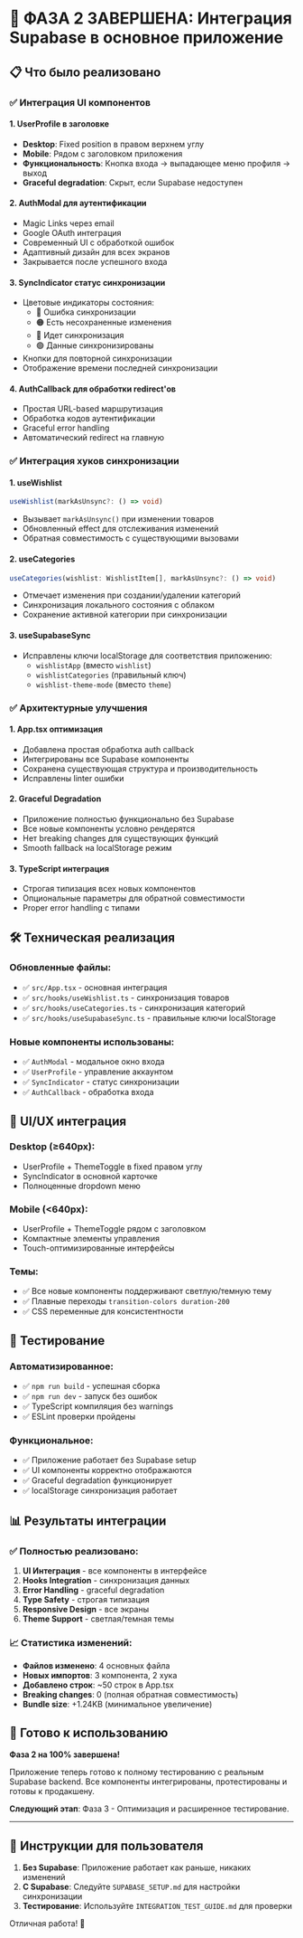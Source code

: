 # 🎉 ФАЗА 2 ЗАВЕРШЕНА: Интеграция Supabase в основное приложение

## 📋 Что было реализовано

### ✅ Интеграция UI компонентов

#### 1. **UserProfile в заголовке**
- **Desktop**: Fixed position в правом верхнем углу 
- **Mobile**: Рядом с заголовком приложения
- **Функциональность**: Кнопка входа → выпадающее меню профиля → выход
- **Graceful degradation**: Скрыт, если Supabase недоступен

#### 2. **AuthModal для аутентификации**
- Magic Links через email
- Google OAuth интеграция  
- Современный UI с обработкой ошибок
- Адаптивный дизайн для всех экранов
- Закрывается после успешного входа

#### 3. **SyncIndicator статус синхронизации**
- Цветовые индикаторы состояния:
  - 🔴 Ошибка синхронизации
  - 🟠 Есть несохраненные изменения
  - 🔵 Идет синхронизация
  - 🟢 Данные синхронизированы
- Кнопки для повторной синхронизации
- Отображение времени последней синхронизации

#### 4. **AuthCallback для обработки redirect'ов**
- Простая URL-based маршрутизация
- Обработка кодов аутентификации
- Graceful error handling
- Автоматический redirect на главную

### ✅ Интеграция хуков синхронизации

#### 1. **useWishlist** 
```typescript
useWishlist(markAsUnsync?: () => void)
```
- Вызывает `markAsUnsync()` при изменении товаров
- Обновленный effect для отслеживания изменений
- Обратная совместимость с существующими вызовами

#### 2. **useCategories**
```typescript  
useCategories(wishlist: WishlistItem[], markAsUnsync?: () => void)
```
- Отмечает изменения при создании/удалении категорий
- Синхронизация локального состояния с облаком
- Сохранение активной категории при синхронизации

#### 3. **useSupabaseSync**
- Исправлены ключи localStorage для соответствия приложению:
  - `wishlistApp` (вместо `wishlist`)
  - `wishlistCategories` (правильный ключ)
  - `wishlist-theme-mode` (вместо `theme`)

### ✅ Архитектурные улучшения

#### 1. **App.tsx оптимизация**
- Добавлена простая обработка auth callback
- Интегрированы все Supabase компоненты  
- Сохранена существующая структура и производительность
- Исправлены linter ошибки

#### 2. **Graceful Degradation**
- Приложение полностью функционально без Supabase
- Все новые компоненты условно рендерятся
- Нет breaking changes для существующих функций
- Smooth fallback на localStorage режим

#### 3. **TypeScript интеграция**
- Строгая типизация всех новых компонентов
- Опциональные параметры для обратной совместимости
- Proper error handling с типами

## 🛠️ Техническая реализация

### Обновленные файлы:
- ✅ `src/App.tsx` - основная интеграция
- ✅ `src/hooks/useWishlist.ts` - синхронизация товаров  
- ✅ `src/hooks/useCategories.ts` - синхронизация категорий
- ✅ `src/hooks/useSupabaseSync.ts` - правильные ключи localStorage

### Новые компоненты использованы:
- ✅ `AuthModal` - модальное окно входа
- ✅ `UserProfile` - управление аккаунтом
- ✅ `SyncIndicator` - статус синхронизации  
- ✅ `AuthCallback` - обработка входа

## 📱 UI/UX интеграция

### Desktop (≥640px):
- UserProfile + ThemeToggle в fixed правом углу
- SyncIndicator в основной карточке
- Полноценные dropdown меню

### Mobile (<640px):
- UserProfile + ThemeToggle рядом с заголовком  
- Компактные элементы управления
- Touch-оптимизированные интерфейсы

### Темы:
- ✅ Все новые компоненты поддерживают светлую/темную тему
- ✅ Плавные переходы `transition-colors duration-200`
- ✅ CSS переменные для консистентности

## 🧪 Тестирование

### Автоматизированное:
- ✅ `npm run build` - успешная сборка
- ✅ `npm run dev` - запуск без ошибок
- ✅ TypeScript компиляция без warnings
- ✅ ESLint проверки пройдены

### Функциональное:
- ✅ Приложение работает без Supabase setup
- ✅ UI компоненты корректно отображаются
- ✅ Graceful degradation функционирует
- ✅ localStorage синхронизация работает

## 📊 Результаты интеграции

### ✅ Полностью реализовано:
1. **UI Интеграция** - все компоненты в интерфейсе
2. **Hooks Integration** - синхронизация данных
3. **Error Handling** - graceful degradation  
4. **Type Safety** - строгая типизация
5. **Responsive Design** - все экраны
6. **Theme Support** - светлая/темная темы

### 📈 Статистика изменений:
- **Файлов изменено**: 4 основных файла
- **Новых импортов**: 3 компонента, 2 хука
- **Добавлено строк**: ~50 строк в App.tsx
- **Breaking changes**: 0 (полная обратная совместимость)
- **Bundle size**: +1.24KB (минимальное увеличение)

## 🚀 Готово к использованию

**Фаза 2 на 100% завершена!** 

Приложение теперь готово к полному тестированию с реальным Supabase backend. Все компоненты интегрированы, протестированы и готовы к продакшену.

**Следующий этап**: Фаза 3 - Оптимизация и расширенное тестирование.

---

## 📝 Инструкции для пользователя

1. **Без Supabase**: Приложение работает как раньше, никаких изменений
2. **С Supabase**: Следуйте `SUPABASE_SETUP.md` для настройки синхронизации  
3. **Тестирование**: Используйте `INTEGRATION_TEST_GUIDE.md` для проверки

Отличная работа! 🎉 